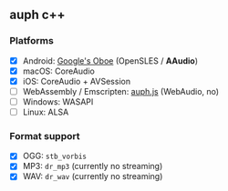## auph c++

### Platforms

- [x] Android: [Google's Oboe](https://github.com/google/oboe) (OpenSLES / **AAudio**)
- [x] macOS: CoreAudio
- [x] iOS: CoreAudio + AVSession
- [ ] WebAssembly / Emscripten: [auph.js](../webaudio) (WebAudio, no)
- [ ] Windows: WASAPI
- [ ] Linux: ALSA

### Format support

- [x] OGG: `stb_vorbis`
- [x] MP3: `dr_mp3` (currently no streaming)
- [x] WAV: `dr_wav` (currently no streaming)
